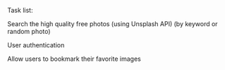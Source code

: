 Task list:

Search the high quality free photos (using Unsplash  API)
(by keyword or random photo)

User authentication

Allow users to bookmark their favorite images

